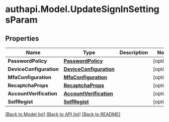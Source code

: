 # authapi.Model.UpdateSignInSettingsParam

## Properties

Name | Type | Description | Notes
------------ | ------------- | ------------- | -------------
**PasswordPolicy** | [**PasswordPolicy**](PasswordPolicy.md) |  | [optional] 
**DeviceConfiguration** | [**DeviceConfiguration**](DeviceConfiguration.md) |  | [optional] 
**MfaConfiguration** | [**MfaConfiguration**](MfaConfiguration.md) |  | [optional] 
**RecaptchaProps** | [**RecaptchaProps**](RecaptchaProps.md) |  | [optional] 
**AccountVerification** | [**AccountVerification**](AccountVerification.md) |  | [optional] 
**SelfRegist** | [**SelfRegist**](SelfRegist.md) |  | [optional] 

[[Back to Model list]](../README.md#documentation-for-models) [[Back to API list]](../README.md#documentation-for-api-endpoints) [[Back to README]](../README.md)

